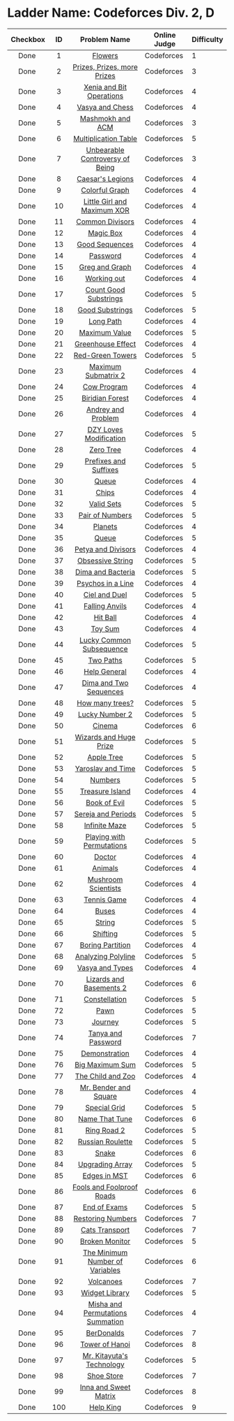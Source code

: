 # Ladder Name: Codeforces Div. 2, D

| Checkbox | ID  | Problem Name | Online Judge | Difficulty |
|---|:---:|:---:|---|---|
|<img src="https://a2oj.thao.pw/?handle=T--&url=http%3A//codeforces.com/problemset/problem/474/D" width="13px"/> Done|1|[Flowers](http://codeforces.com/problemset/problem/474/D)|Codeforces|1|
|<img src="https://a2oj.thao.pw/?handle=T--&url=http%3A//codeforces.com/problemset/problem/208/D" width="13px"/> Done|2|[Prizes, Prizes, more Prizes](http://codeforces.com/problemset/problem/208/D)|Codeforces|3|
|<img src="https://a2oj.thao.pw/?handle=T--&url=http%3A//codeforces.com/problemset/problem/339/D" width="13px"/> Done|3|[Xenia and Bit Operations](http://codeforces.com/problemset/problem/339/D)|Codeforces|4|
|<img src="https://a2oj.thao.pw/?handle=T--&url=http%3A//codeforces.com/problemset/problem/493/D" width="13px"/> Done|4|[Vasya and Chess](http://codeforces.com/problemset/problem/493/D)|Codeforces|4|
|<img src="https://a2oj.thao.pw/?handle=T--&url=http%3A//codeforces.com/problemset/problem/414/B" width="13px"/> Done|5|[Mashmokh and ACM](http://codeforces.com/problemset/problem/414/B)|Codeforces|3|
|<img src="https://a2oj.thao.pw/?handle=T--&url=http%3A//codeforces.com/problemset/problem/448/D" width="13px"/> Done|6|[Multiplication Table](http://codeforces.com/problemset/problem/448/D)|Codeforces|5|
|<img src="https://a2oj.thao.pw/?handle=T--&url=http%3A//codeforces.com/problemset/problem/489/D" width="13px"/> Done|7|[Unbearable Controversy of Being](http://codeforces.com/problemset/problem/489/D)|Codeforces|3|
|<img src="https://a2oj.thao.pw/?handle=T--&url=http%3A//codeforces.com/problemset/problem/118/D" width="13px"/> Done|8|[Caesar's Legions](http://codeforces.com/problemset/problem/118/D)|Codeforces|4|
|<img src="https://a2oj.thao.pw/?handle=T--&url=http%3A//codeforces.com/problemset/problem/246/D" width="13px"/> Done|9|[Colorful Graph](http://codeforces.com/problemset/problem/246/D)|Codeforces|4|
|<img src="https://a2oj.thao.pw/?handle=T--&url=http%3A//codeforces.com/problemset/problem/276/D" width="13px"/> Done|10|[Little Girl and Maximum XOR](http://codeforces.com/problemset/problem/276/D)|Codeforces|4|
|<img src="https://a2oj.thao.pw/?handle=T--&url=http%3A//codeforces.com/problemset/problem/182/D" width="13px"/> Done|11|[Common Divisors](http://codeforces.com/problemset/problem/182/D)|Codeforces|4|
|<img src="https://a2oj.thao.pw/?handle=T--&url=http%3A//codeforces.com/problemset/problem/231/D" width="13px"/> Done|12|[Magic Box](http://codeforces.com/problemset/problem/231/D)|Codeforces|4|
|<img src="https://a2oj.thao.pw/?handle=T--&url=http%3A//codeforces.com/problemset/problem/264/B" width="13px"/> Done|13|[Good Sequences](http://codeforces.com/problemset/problem/264/B)|Codeforces|4|
|<img src="https://a2oj.thao.pw/?handle=T--&url=http%3A//codeforces.com/problemset/problem/126/B" width="13px"/> Done|14|[Password](http://codeforces.com/problemset/problem/126/B)|Codeforces|4|
|<img src="https://a2oj.thao.pw/?handle=T--&url=http%3A//codeforces.com/problemset/problem/295/B" width="13px"/> Done|15|[Greg and Graph](http://codeforces.com/problemset/problem/295/B)|Codeforces|4|
|<img src="https://a2oj.thao.pw/?handle=T--&url=http%3A//codeforces.com/problemset/problem/429/B" width="13px"/> Done|16|[Working out](http://codeforces.com/problemset/problem/429/B)|Codeforces|4|
|<img src="https://a2oj.thao.pw/?handle=T--&url=http%3A//codeforces.com/problemset/problem/451/D" width="13px"/> Done|17|[Count Good Substrings](http://codeforces.com/problemset/problem/451/D)|Codeforces|5|
|<img src="https://a2oj.thao.pw/?handle=T--&url=http%3A//codeforces.com/problemset/problem/271/D" width="13px"/> Done|18|[Good Substrings](http://codeforces.com/problemset/problem/271/D)|Codeforces|5|
|<img src="https://a2oj.thao.pw/?handle=T--&url=http%3A//codeforces.com/problemset/problem/407/B" width="13px"/> Done|19|[Long Path](http://codeforces.com/problemset/problem/407/B)|Codeforces|4|
|<img src="https://a2oj.thao.pw/?handle=T--&url=http%3A//codeforces.com/problemset/problem/484/B" width="13px"/> Done|20|[Maximum Value](http://codeforces.com/problemset/problem/484/B)|Codeforces|5|
|<img src="https://a2oj.thao.pw/?handle=T--&url=http%3A//codeforces.com/problemset/problem/269/B" width="13px"/> Done|21|[Greenhouse Effect](http://codeforces.com/problemset/problem/269/B)|Codeforces|4|
|<img src="https://a2oj.thao.pw/?handle=T--&url=http%3A//codeforces.com/problemset/problem/478/D" width="13px"/> Done|22|[Red-Green Towers](http://codeforces.com/problemset/problem/478/D)|Codeforces|5|
|<img src="https://a2oj.thao.pw/?handle=T--&url=http%3A//codeforces.com/problemset/problem/375/B" width="13px"/> Done|23|[Maximum Submatrix 2](http://codeforces.com/problemset/problem/375/B)|Codeforces|4|
|<img src="https://a2oj.thao.pw/?handle=T--&url=http%3A//codeforces.com/problemset/problem/283/B" width="13px"/> Done|24|[Cow Program](http://codeforces.com/problemset/problem/283/B)|Codeforces|4|
|<img src="https://a2oj.thao.pw/?handle=T--&url=http%3A//codeforces.com/problemset/problem/329/B" width="13px"/> Done|25|[Biridian Forest](http://codeforces.com/problemset/problem/329/B)|Codeforces|4|
|<img src="https://a2oj.thao.pw/?handle=T--&url=http%3A//codeforces.com/problemset/problem/442/B" width="13px"/> Done|26|[Andrey and Problem](http://codeforces.com/problemset/problem/442/B)|Codeforces|4|
|<img src="https://a2oj.thao.pw/?handle=T--&url=http%3A//codeforces.com/problemset/problem/446/B" width="13px"/> Done|27|[DZY Loves Modification](http://codeforces.com/problemset/problem/446/B)|Codeforces|5|
|<img src="https://a2oj.thao.pw/?handle=T--&url=http%3A//codeforces.com/problemset/problem/274/B" width="13px"/> Done|28|[Zero Tree](http://codeforces.com/problemset/problem/274/B)|Codeforces|4|
|<img src="https://a2oj.thao.pw/?handle=T--&url=http%3A//codeforces.com/problemset/problem/432/D" width="13px"/> Done|29|[Prefixes and Suffixes](http://codeforces.com/problemset/problem/432/D)|Codeforces|5|
|<img src="https://a2oj.thao.pw/?handle=T--&url=http%3A//codeforces.com/problemset/problem/91/B" width="13px"/> Done|30|[Queue](http://codeforces.com/problemset/problem/91/B)|Codeforces|4|
|<img src="https://a2oj.thao.pw/?handle=T--&url=http%3A//codeforces.com/problemset/problem/333/B" width="13px"/> Done|31|[Chips](http://codeforces.com/problemset/problem/333/B)|Codeforces|4|
|<img src="https://a2oj.thao.pw/?handle=T--&url=http%3A//codeforces.com/problemset/problem/486/D" width="13px"/> Done|32|[Valid Sets](http://codeforces.com/problemset/problem/486/D)|Codeforces|5|
|<img src="https://a2oj.thao.pw/?handle=T--&url=http%3A//codeforces.com/problemset/problem/359/D" width="13px"/> Done|33|[Pair of Numbers](http://codeforces.com/problemset/problem/359/D)|Codeforces|5|
|<img src="https://a2oj.thao.pw/?handle=T--&url=http%3A//codeforces.com/problemset/problem/229/B" width="13px"/> Done|34|[Planets](http://codeforces.com/problemset/problem/229/B)|Codeforces|4|
|<img src="https://a2oj.thao.pw/?handle=T--&url=http%3A//codeforces.com/problemset/problem/353/D" width="13px"/> Done|35|[Queue](http://codeforces.com/problemset/problem/353/D)|Codeforces|5|
|<img src="https://a2oj.thao.pw/?handle=T--&url=http%3A//codeforces.com/problemset/problem/111/B" width="13px"/> Done|36|[Petya and Divisors](http://codeforces.com/problemset/problem/111/B)|Codeforces|4|
|<img src="https://a2oj.thao.pw/?handle=T--&url=http%3A//codeforces.com/problemset/problem/494/B" width="13px"/> Done|37|[Obsessive String](http://codeforces.com/problemset/problem/494/B)|Codeforces|5|
|<img src="https://a2oj.thao.pw/?handle=T--&url=http%3A//codeforces.com/problemset/problem/400/D" width="13px"/> Done|38|[Dima and Bacteria](http://codeforces.com/problemset/problem/400/D)|Codeforces|5|
|<img src="https://a2oj.thao.pw/?handle=T--&url=http%3A//codeforces.com/problemset/problem/319/B" width="13px"/> Done|39|[Psychos in a Line](http://codeforces.com/problemset/problem/319/B)|Codeforces|4|
|<img src="https://a2oj.thao.pw/?handle=T--&url=http%3A//codeforces.com/problemset/problem/321/B" width="13px"/> Done|40|[Ciel and Duel](http://codeforces.com/problemset/problem/321/B)|Codeforces|5|
|<img src="https://a2oj.thao.pw/?handle=T--&url=http%3A//codeforces.com/problemset/problem/77/B" width="13px"/> Done|41|[Falling Anvils](http://codeforces.com/problemset/problem/77/B)|Codeforces|4|
|<img src="https://a2oj.thao.pw/?handle=T--&url=http%3A//codeforces.com/problemset/problem/203/D" width="13px"/> Done|42|[Hit Ball](http://codeforces.com/problemset/problem/203/D)|Codeforces|4|
|<img src="https://a2oj.thao.pw/?handle=T--&url=http%3A//codeforces.com/problemset/problem/405/D" width="13px"/> Done|43|[Toy Sum](http://codeforces.com/problemset/problem/405/D)|Codeforces|4|
|<img src="https://a2oj.thao.pw/?handle=T--&url=http%3A//codeforces.com/problemset/problem/346/B" width="13px"/> Done|44|[Lucky Common Subsequence](http://codeforces.com/problemset/problem/346/B)|Codeforces|5|
|<img src="https://a2oj.thao.pw/?handle=T--&url=http%3A//codeforces.com/problemset/problem/14/D" width="13px"/> Done|45|[Two Paths](http://codeforces.com/problemset/problem/14/D)|Codeforces|5|
|<img src="https://a2oj.thao.pw/?handle=T--&url=http%3A//codeforces.com/problemset/problem/142/B" width="13px"/> Done|46|[Help General](http://codeforces.com/problemset/problem/142/B)|Codeforces|4|
|<img src="https://a2oj.thao.pw/?handle=T--&url=http%3A//codeforces.com/problemset/problem/272/D" width="13px"/> Done|47|[Dima and Two Sequences](http://codeforces.com/problemset/problem/272/D)|Codeforces|4|
|<img src="https://a2oj.thao.pw/?handle=T--&url=http%3A//codeforces.com/problemset/problem/9/D" width="13px"/> Done|48|[How many trees?](http://codeforces.com/problemset/problem/9/D)|Codeforces|5|
|<img src="https://a2oj.thao.pw/?handle=T--&url=http%3A//codeforces.com/problemset/problem/145/B" width="13px"/> Done|49|[Lucky Number 2](http://codeforces.com/problemset/problem/145/B)|Codeforces|5|
|<img src="https://a2oj.thao.pw/?handle=T--&url=http%3A//codeforces.com/problemset/problem/234/D" width="13px"/> Done|50|[Cinema](http://codeforces.com/problemset/problem/234/D)|Codeforces|6|
|<img src="https://a2oj.thao.pw/?handle=T--&url=http%3A//codeforces.com/problemset/problem/167/B" width="13px"/> Done|51|[Wizards and Huge Prize](http://codeforces.com/problemset/problem/167/B)|Codeforces|5|
|<img src="https://a2oj.thao.pw/?handle=T--&url=http%3A//codeforces.com/problemset/problem/348/B" width="13px"/> Done|52|[Apple Tree](http://codeforces.com/problemset/problem/348/B)|Codeforces|5|
|<img src="https://a2oj.thao.pw/?handle=T--&url=http%3A//codeforces.com/problemset/problem/301/B" width="13px"/> Done|53|[Yaroslav and Time](http://codeforces.com/problemset/problem/301/B)|Codeforces|5|
|<img src="https://a2oj.thao.pw/?handle=T--&url=http%3A//codeforces.com/problemset/problem/213/B" width="13px"/> Done|54|[Numbers](http://codeforces.com/problemset/problem/213/B)|Codeforces|5|
|<img src="https://a2oj.thao.pw/?handle=T--&url=http%3A//codeforces.com/problemset/problem/106/D" width="13px"/> Done|55|[Treasure Island](http://codeforces.com/problemset/problem/106/D)|Codeforces|4|
|<img src="https://a2oj.thao.pw/?handle=T--&url=http%3A//codeforces.com/problemset/problem/337/D" width="13px"/> Done|56|[Book of Evil](http://codeforces.com/problemset/problem/337/D)|Codeforces|5|
|<img src="https://a2oj.thao.pw/?handle=T--&url=http%3A//codeforces.com/problemset/problem/314/B" width="13px"/> Done|57|[Sereja and Periods](http://codeforces.com/problemset/problem/314/B)|Codeforces|5|
|<img src="https://a2oj.thao.pw/?handle=T--&url=http%3A//codeforces.com/problemset/problem/196/B" width="13px"/> Done|58|[Infinite Maze](http://codeforces.com/problemset/problem/196/B)|Codeforces|5|
|<img src="https://a2oj.thao.pw/?handle=T--&url=http%3A//codeforces.com/problemset/problem/251/B" width="13px"/> Done|59|[Playing with Permutations](http://codeforces.com/problemset/problem/251/B)|Codeforces|5|
|<img src="https://a2oj.thao.pw/?handle=T--&url=http%3A//codeforces.com/problemset/problem/83/B" width="13px"/> Done|60|[Doctor](http://codeforces.com/problemset/problem/83/B)|Codeforces|4|
|<img src="https://a2oj.thao.pw/?handle=T--&url=http%3A//codeforces.com/problemset/problem/35/D" width="13px"/> Done|61|[Animals](http://codeforces.com/problemset/problem/35/D)|Codeforces|4|
|<img src="https://a2oj.thao.pw/?handle=T--&url=http%3A//codeforces.com/problemset/problem/185/B" width="13px"/> Done|62|[Mushroom Scientists](http://codeforces.com/problemset/problem/185/B)|Codeforces|4|
|<img src="https://a2oj.thao.pw/?handle=T--&url=http%3A//codeforces.com/problemset/problem/496/D" width="13px"/> Done|63|[Tennis Game](http://codeforces.com/problemset/problem/496/D)|Codeforces|4|
|<img src="https://a2oj.thao.pw/?handle=T--&url=http%3A//codeforces.com/problemset/problem/101/B" width="13px"/> Done|64|[Buses](http://codeforces.com/problemset/problem/101/B)|Codeforces|4|
|<img src="https://a2oj.thao.pw/?handle=T--&url=http%3A//codeforces.com/problemset/problem/128/B" width="13px"/> Done|65|[String](http://codeforces.com/problemset/problem/128/B)|Codeforces|5|
|<img src="https://a2oj.thao.pw/?handle=T--&url=http%3A//codeforces.com/problemset/problem/286/B" width="13px"/> Done|66|[Shifting](http://codeforces.com/problemset/problem/286/B)|Codeforces|5|
|<img src="https://a2oj.thao.pw/?handle=T--&url=http%3A//codeforces.com/problemset/problem/238/B" width="13px"/> Done|67|[Boring Partition](http://codeforces.com/problemset/problem/238/B)|Codeforces|4|
|<img src="https://a2oj.thao.pw/?handle=T--&url=http%3A//codeforces.com/problemset/problem/195/D" width="13px"/> Done|68|[Analyzing Polyline](http://codeforces.com/problemset/problem/195/D)|Codeforces|5|
|<img src="https://a2oj.thao.pw/?handle=T--&url=http%3A//codeforces.com/problemset/problem/87/B" width="13px"/> Done|69|[Vasya and Types](http://codeforces.com/problemset/problem/87/B)|Codeforces|4|
|<img src="https://a2oj.thao.pw/?handle=T--&url=http%3A//codeforces.com/problemset/problem/6/D" width="13px"/> Done|70|[Lizards and Basements 2](http://codeforces.com/problemset/problem/6/D)|Codeforces|6|
|<img src="https://a2oj.thao.pw/?handle=T--&url=http%3A//codeforces.com/problemset/problem/32/D" width="13px"/> Done|71|[Constellation](http://codeforces.com/problemset/problem/32/D)|Codeforces|5|
|<img src="https://a2oj.thao.pw/?handle=T--&url=http%3A//codeforces.com/problemset/problem/41/D" width="13px"/> Done|72|[Pawn](http://codeforces.com/problemset/problem/41/D)|Codeforces|5|
|<img src="https://a2oj.thao.pw/?handle=T--&url=http%3A//codeforces.com/problemset/problem/43/D" width="13px"/> Done|73|[Journey](http://codeforces.com/problemset/problem/43/D)|Codeforces|5|
|<img src="https://a2oj.thao.pw/?handle=T--&url=http%3A//codeforces.com/problemset/problem/508/D" width="13px"/> Done|74|[Tanya and Password](http://codeforces.com/problemset/problem/508/D)|Codeforces|7|
|<img src="https://a2oj.thao.pw/?handle=T--&url=http%3A//codeforces.com/problemset/problem/191/B" width="13px"/> Done|75|[Demonstration](http://codeforces.com/problemset/problem/191/B)|Codeforces|4|
|<img src="https://a2oj.thao.pw/?handle=T--&url=http%3A//codeforces.com/problemset/problem/75/D" width="13px"/> Done|76|[Big Maximum Sum](http://codeforces.com/problemset/problem/75/D)|Codeforces|5|
|<img src="https://a2oj.thao.pw/?handle=T--&url=http%3A//codeforces.com/problemset/problem/437/D" width="13px"/> Done|77|[The Child and Zoo](http://codeforces.com/problemset/problem/437/D)|Codeforces|4|
|<img src="https://a2oj.thao.pw/?handle=T--&url=http%3A//codeforces.com/problemset/problem/255/D" width="13px"/> Done|78|[Mr. Bender and Square](http://codeforces.com/problemset/problem/255/D)|Codeforces|4|
|<img src="https://a2oj.thao.pw/?handle=T--&url=http%3A//codeforces.com/problemset/problem/435/D" width="13px"/> Done|79|[Special Grid](http://codeforces.com/problemset/problem/435/D)|Codeforces|5|
|<img src="https://a2oj.thao.pw/?handle=T--&url=http%3A//codeforces.com/problemset/problem/498/B" width="13px"/> Done|80|[Name That Tune](http://codeforces.com/problemset/problem/498/B)|Codeforces|6|
|<img src="https://a2oj.thao.pw/?handle=T--&url=http%3A//codeforces.com/problemset/problem/27/D" width="13px"/> Done|81|[Ring Road 2](http://codeforces.com/problemset/problem/27/D)|Codeforces|5|
|<img src="https://a2oj.thao.pw/?handle=T--&url=http%3A//codeforces.com/problemset/problem/103/C" width="13px"/> Done|82|[Russian Roulette](http://codeforces.com/problemset/problem/103/C)|Codeforces|5|
|<img src="https://a2oj.thao.pw/?handle=T--&url=http%3A//codeforces.com/problemset/problem/225/D" width="13px"/> Done|83|[Snake](http://codeforces.com/problemset/problem/225/D)|Codeforces|6|
|<img src="https://a2oj.thao.pw/?handle=T--&url=http%3A//codeforces.com/problemset/problem/402/D" width="13px"/> Done|84|[Upgrading Array](http://codeforces.com/problemset/problem/402/D)|Codeforces|5|
|<img src="https://a2oj.thao.pw/?handle=T--&url=http%3A//codeforces.com/problemset/problem/160/D" width="13px"/> Done|85|[Edges in MST](http://codeforces.com/problemset/problem/160/D)|Codeforces|6|
|<img src="https://a2oj.thao.pw/?handle=T--&url=http%3A//codeforces.com/problemset/problem/362/D" width="13px"/> Done|86|[Fools and Foolproof Roads](http://codeforces.com/problemset/problem/362/D)|Codeforces|6|
|<img src="https://a2oj.thao.pw/?handle=T--&url=http%3A//codeforces.com/problemset/problem/93/B" width="13px"/> Done|87|[End of Exams](http://codeforces.com/problemset/problem/93/B)|Codeforces|5|
|<img src="https://a2oj.thao.pw/?handle=T--&url=http%3A//codeforces.com/problemset/problem/509/D" width="13px"/> Done|88|[Restoring Numbers](http://codeforces.com/problemset/problem/509/D)|Codeforces|7|
|<img src="https://a2oj.thao.pw/?handle=T--&url=http%3A//codeforces.com/problemset/problem/311/B" width="13px"/> Done|89|[Cats Transport](http://codeforces.com/problemset/problem/311/B)|Codeforces|7|
|<img src="https://a2oj.thao.pw/?handle=T--&url=http%3A//codeforces.com/problemset/problem/370/D" width="13px"/> Done|90|[Broken Monitor](http://codeforces.com/problemset/problem/370/D)|Codeforces|5|
|<img src="https://a2oj.thao.pw/?handle=T--&url=http%3A//codeforces.com/problemset/problem/279/D" width="13px"/> Done|91|[The Minimum Number of Variables](http://codeforces.com/problemset/problem/279/D)|Codeforces|6|
|<img src="https://a2oj.thao.pw/?handle=T--&url=http%3A//codeforces.com/problemset/problem/383/B" width="13px"/> Done|92|[Volcanoes](http://codeforces.com/problemset/problem/383/B)|Codeforces|7|
|<img src="https://a2oj.thao.pw/?handle=T--&url=http%3A//codeforces.com/problemset/problem/89/B" width="13px"/> Done|93|[Widget Library](http://codeforces.com/problemset/problem/89/B)|Codeforces|5|
|<img src="https://a2oj.thao.pw/?handle=T--&url=http%3A//codeforces.com/problemset/problem/501/D" width="13px"/> Done|94|[Misha and Permutations Summation](http://codeforces.com/problemset/problem/501/D)|Codeforces|4|
|<img src="https://a2oj.thao.pw/?handle=T--&url=http%3A//codeforces.com/problemset/problem/266/D" width="13px"/> Done|95|[BerDonalds](http://codeforces.com/problemset/problem/266/D)|Codeforces|7|
|<img src="https://a2oj.thao.pw/?handle=T--&url=http%3A//codeforces.com/problemset/problem/392/B" width="13px"/> Done|96|[Tower of Hanoi](http://codeforces.com/problemset/problem/392/B)|Codeforces|8|
|<img src="https://a2oj.thao.pw/?handle=T--&url=http%3A//codeforces.com/problemset/problem/505/D" width="13px"/> Done|97|[Mr. Kitayuta's Technology](http://codeforces.com/problemset/problem/505/D)|Codeforces|5|
|<img src="https://a2oj.thao.pw/?handle=T--&url=http%3A//codeforces.com/problemset/problem/166/D" width="13px"/> Done|98|[Shoe Store](http://codeforces.com/problemset/problem/166/D)|Codeforces|7|
|<img src="https://a2oj.thao.pw/?handle=T--&url=http%3A//codeforces.com/problemset/problem/390/D" width="13px"/> Done|99|[Inna and Sweet Matrix](http://codeforces.com/problemset/problem/390/D)|Codeforces|8|
|<img src="https://a2oj.thao.pw/?handle=T--&url=http%3A//codeforces.com/problemset/problem/98/B" width="13px"/> Done|100|[Help King](http://codeforces.com/problemset/problem/98/B)|Codeforces|9|
